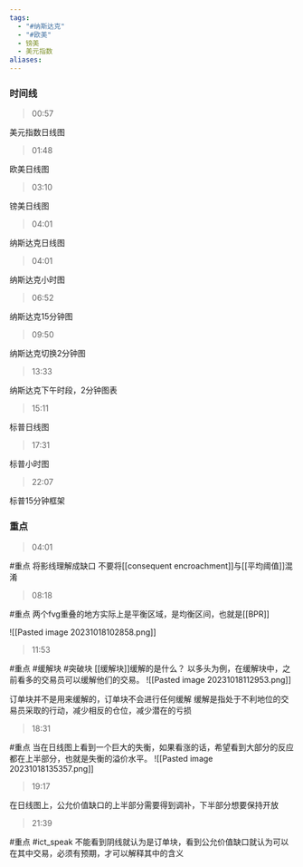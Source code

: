 ```yaml
---
tags:
  - "#纳斯达克"
  - "#欧美"
  - 镑美
  - 美元指数
aliases:
---
```


### 时间线

> 00:57

美元指数日线图

> 01:48

欧美日线图

> 03:10

镑美日线图

> 04:01

纳斯达克日线图

> 04:01

纳斯达克小时图

> 06:52

纳斯达克15分钟图

> 09:50

纳斯达克切换2分钟图


> 13:33

纳斯达克下午时段，2分钟图表


> 15:11

标普日线图

> 17:31

标普小时图

> 22:07

标普15分钟框架



### 重点

> 04:01

#重点
将影线理解成缺口
不要将[[consequent encroachment]]与[[平均阈值]]混淆


> 08:18

#重点 
两个fvg重叠的地方实际上是平衡区域，是均衡区间，也就是[[BPR]]

![[Pasted image 20231018102858.png]]

> 11:53

#重点 #缓解块 #突破块
[[缓解块]]缓解的是什么？
以多头为例，在缓解块中，之前看多的交易员可以缓解他们的交易。
![[Pasted image 20231018112953.png]]

订单块并不是用来缓解的，订单块不会进行任何缓解
缓解是指处于不利地位的交易员采取的行动，减少相反的仓位，减少潜在的亏损


> 18:31

#重点
当在日线图上看到一个巨大的失衡，如果看涨的话，希望看到大部分的反应都在上半部分，也就是失衡的溢价水平。
![[Pasted image 20231018135357.png]]



> 19:17

在日线图上，公允价值缺口的上半部分需要得到调补，下半部分想要保持开放


> 21:39

#重点 #ict_speak 
不能看到阴线就认为是订单块，看到公允价值缺口就认为可以在其中交易，必须有预期，才可以解释其中的含义